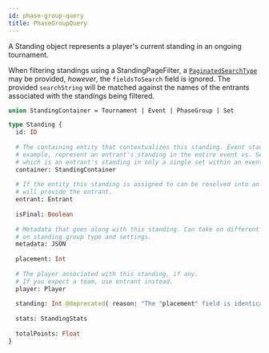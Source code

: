 ```yaml
---
id: phase-group-query
title: PhaseGroupQuery
---
```


A Standing object represents a player's current standing in an ongoing tournament.

When filtering standings using a StandingPageFilter, a [`PaginatedSearchType`](/docs/api-reference/paginated-search-type) may be provided, *however*, the `fieldsToSearch` field is ignored. The provided `searchString` will be matched against the names of the entrants associated with the standings being filtered.

```graphql
union StandingContainer = Tournament | Event | PhaseGroup | Set

type Standing {
  id: ID
  
  # The containing entity that contextualizes this standing. Event standings, for
  # example, represent an entrant's standing in the entire event vs. Set standings
  # which is an entrant's standing in only a single set within an event.
  container: StandingContainer
  
  # If the entity this standing is assigned to can be resolved into an entrant, this
  # will provide the entrant.
  entrant: Entrant
  
  isFinal: Boolean
  
  # Metadata that goes along with this standing. Can take on different forms based
  # on standing group type and settings.
  metadata: JSON
  
  placement: Int
  
  # The player associated with this standing, if any.
  # If you expect a team, use entrant instead.
  player: Player
  
  standing: Int @deprecated( reason: "The "placement" field is identical and will eventually replace "standing"" )
  
  stats: StandingStats
  
  totalPoints: Float
}
```